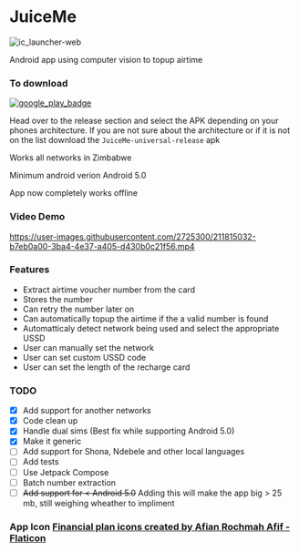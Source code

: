 # JuiceMe

![ic_launcher-web](https://user-images.githubusercontent.com/2725300/211160536-90f13e53-78e6-4245-9978-33f5313bb04c.png)

Android app using computer vision to topup airtime


### To download
[![google_play_badge](https://user-images.githubusercontent.com/2725300/226333269-5d452594-a3b0-4fe8-b305-cf75b6ed75ec.png)](https://play.google.com/store/apps/details?id=com.hmncube.juiceme)

Head over to the release section and select the APK depending on your phones architecture. 
If you are not sure about the architecture or if it is not on the list download the `JuiceMe-universal-release` apk

Works all networks in Zimbabwe

Minimum android verion Android 5.0

App now completely works offline

### Video Demo

https://user-images.githubusercontent.com/2725300/211815032-b7eb0a00-3ba4-4e37-a405-d430b0c21f56.mp4


### Features
- Extract airtime voucher number from the card
- Stores the number
- Can retry the number later on 
- Can automatically topup the airtime if the a valid number is found
- Automatticaly detect network being used and select the appropriate USSD
- User can manually set the network
- User can set custom USSD code
- User can set the length of the recharge card

### TODO
- [X] Add support for another networks
- [X] Code clean up
- [X] Handle dual sims (Best fix while supporting Android 5.0)
- [X] Make it generic
- [ ] Add support for Shona, Ndebele and other local languages
- [ ] Add tests
- [ ] Use Jetpack Compose
- [ ] Batch number extraction
- [ ] ~~Add support for < Android 5.0~~ Adding this will make the app big > 25 mb, still weighing wheather to impliment

### App Icon <a href="https://www.flaticon.com/free-icons/financial-plan" title="financial plan icons">Financial plan icons created by Afian Rochmah Afif - Flaticon</a>
